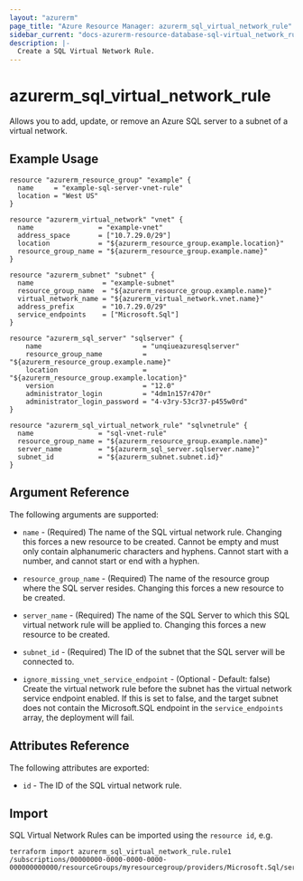 ```yaml
---
layout: "azurerm"
page_title: "Azure Resource Manager: azurerm_sql_virtual_network_rule"
sidebar_current: "docs-azurerm-resource-database-sql-virtual_network_rule"
description: |-
  Create a SQL Virtual Network Rule.
---
```


# azurerm_sql_virtual_network_rule

Allows you to add, update, or remove an Azure SQL server to a subnet of a virtual network.

## Example Usage

```hcl
resource "azurerm_resource_group" "example" {
  name     = "example-sql-server-vnet-rule"
  location = "West US"
}

resource "azurerm_virtual_network" "vnet" {
  name                = "example-vnet"
  address_space       = ["10.7.29.0/29"]
  location            = "${azurerm_resource_group.example.location}"
  resource_group_name = "${azurerm_resource_group.example.name}"
}

resource "azurerm_subnet" "subnet" {
  name                 = "example-subnet"
  resource_group_name  = "${azurerm_resource_group.example.name}"
  virtual_network_name = "${azurerm_virtual_network.vnet.name}"
  address_prefix       = "10.7.29.0/29"
  service_endpoints    = ["Microsoft.Sql"]
}

resource "azurerm_sql_server" "sqlserver" {
    name                         = "unqiueazuresqlserver"
    resource_group_name          = "${azurerm_resource_group.example.name}"
    location                     = "${azurerm_resource_group.example.location}"
    version                      = "12.0"
    administrator_login          = "4dm1n157r470r"
    administrator_login_password = "4-v3ry-53cr37-p455w0rd"
}

resource "azurerm_sql_virtual_network_rule" "sqlvnetrule" {
  name                = "sql-vnet-rule"
  resource_group_name = "${azurerm_resource_group.example.name}"
  server_name         = "${azurerm_sql_server.sqlserver.name}"
  subnet_id           = "${azurerm_subnet.subnet.id}"
}
```

## Argument Reference

The following arguments are supported:

* `name` - (Required) The name of the SQL virtual network rule. Changing this forces a new resource to be created. Cannot be empty and must only contain alphanumeric characters and hyphens. Cannot start with a number, and cannot start or end with a hyphen.

* `resource_group_name` - (Required) The name of the resource group where the SQL server resides. Changing this forces a new resource to be created.

* `server_name` - (Required) The name of the SQL Server to which this SQL virtual network rule will be applied to. Changing this forces a new resource to be created.

* `subnet_id` - (Required) The ID of the subnet that the SQL server will be connected to.

* `ignore_missing_vnet_service_endpoint` - (Optional - Default: false) Create the virtual network rule before the subnet has the virtual network service endpoint enabled. If this is set to false, and the target subnet does not contain the Microsoft.SQL endpoint in the `service_endpoints` array, the deployment will fail.

## Attributes Reference

The following attributes are exported:

* `id` - The ID of the SQL virtual network rule.

## Import

SQL Virtual Network Rules can be imported using the `resource id`, e.g.

```shell
terraform import azurerm_sql_virtual_network_rule.rule1 /subscriptions/00000000-0000-0000-0000-000000000000/resourceGroups/myresourcegroup/providers/Microsoft.Sql/servers/myserver/virtualNetworkRules/vnetrulename
```
